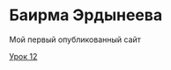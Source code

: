 # Баирма Эрдынеева
Мой первый опубликованный сайт

[Урок 12](https://github.com/BairmaErdyneeva/BairmaErdyneeva.github.io/blob/master/lesson_12/index.html/"Описание")
